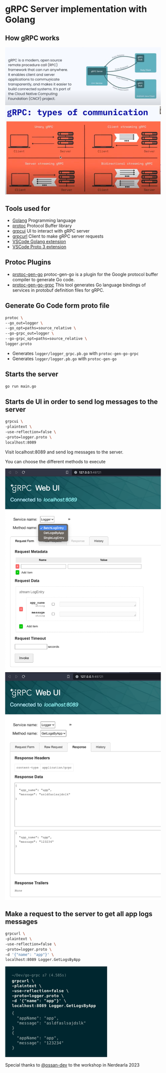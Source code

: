 # gRPC Server implementation with Golang

## How gRPC works

![](doc/works1.png)
![](doc/works2.png)

## Tools used for

- [Golang](https://go.dev/) Programming language
- [protoc](https://grpc.io/docs/protoc-installation/) Protocol Buffer library
- [grpcui](https://github.com/fullstorydev/grpcui) UI to interact with gRPC server
- [grpcurl](https://github.com/fullstorydev/grpcurl) Client to make gRPC server requests
- [VSCode Golang extension](https://marketplace.visualstudio.com/items?itemName=golang.go)
- [VSCode Proto 3 extension](https://marketplace.visualstudio.com/items?itemName=zxh404.vscode-proto3)

## Protoc Plugins

- [protoc-gen-go](https://pkg.go.dev/github.com/golang/protobuf/protoc-gen-go) protoc-gen-go is a plugin for the Google protocol buffer compiler to generate Go code.
- [protoc-gen-go-grpc](https://pkg.go.dev/google.golang.org/grpc/cmd/protoc-gen-go-grpc) This tool generates Go language bindings of services in protobuf definition files for gRPC.

## Generate Go Code form proto file

```sh
protoc \
--go_out=logger \
--go_opt=paths=source_relative \
--go-grpc_out=logger \
--go-grpc_opt=paths=source_relative \
logger.proto
```

- Generates `logger/logger_grpc.pb.go` with `protoc-gen-go-grpc`
- Generates `logger/logger.pb.go` with `protoc-gen-go`

## Starts the server
```sh
go run main.go
```

## Starts de UI in order to send log messages to the server
```sh
grpcui \
-plaintext \
-use-reflection=false \
-proto=logger.proto \
localhost:8089
```

Visit localhost:8089 and send log messages to the server.

You can choose the different methods to execute

![](/doc/grpcui1.png)
![](/doc/grpcui2.png)

## Make a request to the server to get all app logs messages
```sh
grpcurl \
-plaintext \
-use-reflection=false \
-proto=logger.proto \
-d '{"name": "app"}' \
localhost:8089 Logger.GetLogsByApp
```

![](/doc/grpcurl.png)

Special thanks to [@ossan-dev](https://twitter.com/ossandev) to the workshop in Nerdearla 2023
